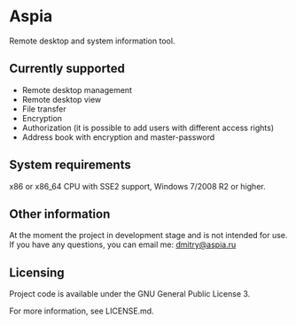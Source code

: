 Aspia
=====
Remote desktop and system information tool.

Currently supported
-------------------
- Remote desktop management
- Remote desktop view
- File transfer
- Encryption
- Authorization (it is possible to add users with different access rights)
- Address book with encryption and master-password

System requirements
-------------------
x86 or x86_64 CPU with SSE2 support, Windows 7/2008 R2 or higher.

Other information
-----------------
At the moment the project in development stage and is not intended for use.
If you have any questions, you can email me: dmitry@aspia.ru

Licensing
---------
Project code is available under the GNU General Public License 3.

For more information, see LICENSE.md.
